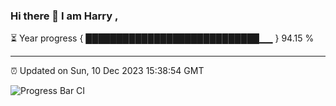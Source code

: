 ### Hi there 👋 I am Harry , 

⏳ Year progress { ████████████████████████████▁▁ } 94.15 %

---

⏰ Updated on Sun, 10 Dec 2023 15:38:54 GMT

![Progress Bar CI](https://github.com/duykhang68/duykhang68/workflows/Progress%20Bar%20CI/badge.svg)
